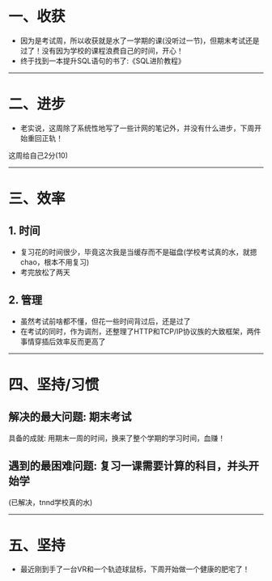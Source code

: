 # 一、收获

- 因为是考试周，所以收获就是水了一学期的课(没听过一节)，但期末考试还是过了！没有因为学校的课程浪费自己的时间，开心！
- 终于找到一本提升SQL语句的书了:《SQL进阶教程》

<hr>













# 二、进步

- 老实说，这周除了系统性地写了一些计网的笔记外，并没有什么进步，下周开始重回正轨！

这周给自己2分(10)

<hr>















# 三、效率



## 1. 时间

- 复习花的时间很少，毕竟这次我是当缓存而不是磁盘(学校考试真的水，就摁chao，根本不用复习)
- 考完放松了两天



## 2. 管理

- 虽然考试前啥都不懂，但花一些时间背过后，还是过了
- 在考试的同时，作为调剂，还整理了HTTP和TCP/IP协议族的大致框架，两件事情穿插后效率反而更高了

<hr>









# 四、坚持/习惯



## 解决的最大问题: 期末考试

具备的成就: 用期末一周的时间，换来了整个学期的学习时间，血赚！





## 遇到的最困难问题: 复习一课需要计算的科目，并头开始学

(已解决，tnnd学校真的水)

<hr>













# 五、坚持

- 最近刚到手了一台VR和一个轨迹球鼠标，下周开始做一个健康的肥宅了！





